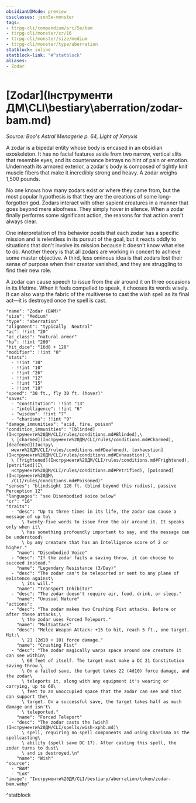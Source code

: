 ```yaml
---
obsidianUIMode: preview
cssclasses: json5e-monster
tags:
- ttrpg-cli/compendium/src/5e/bam
- ttrpg-cli/monster/cr/16
- ttrpg-cli/monster/size/medium
- ttrpg-cli/monster/type/aberration
statblock: inline
statblock-link: "#^statblock"
aliases:
- Zodar
---
```

# [Zodar](Інструменти ДМ\CLI\bestiary\aberration/zodar-bam.md)
*Source: Boo's Astral Menagerie p. 64, Light of Xaryxis*  

A zodar is a bipedal entity whose body is encased in an obsidian exoskeleton. It has no facial features aside from two narrow, vertical slits that resemble eyes, and its countenance betrays no hint of pain or emotion. Underneath its armored exterior, a zodar's body is composed of tightly knit muscle fibers that make it incredibly strong and heavy. A zodar weighs 1,500 pounds.

No one knows how many zodars exist or where they came from, but the most popular hypothesis is that they are the creations of some long-forgotten god. Zodars interact with other sapient creatures in a manner that goes beyond mere aloofness. They simply hover in silence. When a zodar finally performs some significant action, the reasons for that action aren't always clear.

One interpretation of this behavior posits that each zodar has a specific mission and is relentless in its pursuit of the goal, but it reacts oddly to situations that don't involve its mission because it doesn't know what else to do. Another theory is that all zodars are working in concert to achieve some master objective. A third, less ominous idea is that zodars lost their sense of purpose when their creator vanished, and they are struggling to find their new role.

A zodar can cause speech to issue from the air around it on three occasions in its lifetime. When it feels compelled to speak, it chooses its words wisely. It can also warp the fabric of the multiverse to cast the wish spell as its final act—it is destroyed once the spell is cast.

```statblock
"name": "Zodar (BAM)"
"size": "Medium"
"type": "aberration"
"alignment": "typically  Neutral"
"ac": !!int "20"
"ac_class": "natural armor"
"hp": !!int "200"
"hit_dice": "16d8 + 128"
"modifier": !!int "0"
"stats":
  - !!int "30"
  - !!int "10"
  - !!int "26"
  - !!int "12"
  - !!int "15"
  - !!int "18"
"speed": "30 ft., fly 30 ft. (hover)"
"saves":
  - "constitution": !!int "13"
  - "intelligence": !!int "6"
  - "wisdom": !!int "7"
  - "charisma": !!int "9"
"damage_immunities": "acid, fire, poison"
"condition_immunities": "[blinded](Інструменти%20ДМ/CLI/rules/conditions.md#Blinded),\
  \ [charmed](Інструменти%20ДМ/CLI/rules/conditions.md#Charmed), [deafened](Інстру\
  менти%20ДМ/CLI/rules/conditions.md#Deafened), [exhaustion](Інструменти%20ДМ/CLI/rules/conditions.md#Exhaustion),\
  \ [frightened](Інструменти%20ДМ/CLI/rules/conditions.md#Frightened), [petrified](І\
  нструменти%20ДМ/CLI/rules/conditions.md#Petrified), [poisoned](Інструменти%20ДМ\
  /CLI/rules/conditions.md#Poisoned)"
"senses": "blindsight 120 ft. (blind beyond this radius), passive Perception 12"
"languages": "see Disembodied Voice below"
"cr": "16"
"traits":
  - "desc": "Up to three times in its life, the zodar can cause a message of up to\
      \ twenty-five words to issue from the air around it. It speaks only when it\
      \ has something profoundly important to say, and the message can be understood\
      \ by any creature that has an Intelligence score of 2 or higher."
    "name": "Disembodied Voice"
  - "desc": "If the zodar fails a saving throw, it can choose to succeed instead."
    "name": "Legendary Resistance (3/Day)"
  - "desc": "The zodar can't be teleported or sent to any plane of existence against\
      \ its will."
    "name": "Transport Inhibitor"
  - "desc": "The zodar doesn't require air, food, drink, or sleep."
    "name": "Unusual Nature"
"actions":
  - "desc": "The zodar makes two Crushing Fist attacks. Before or after these attacks,\
      \ the zodar uses Forced Teleport."
    "name": "Multiattack"
  - "desc": "Melee Weapon Attack: +15 to hit, reach 5 ft., one target. Hit:\
      \ 21 (2d10 + 10) force damage."
    "name": "Crushing Fist"
  - "desc": "The zodar magically warps space around one creature it can see within\
      \ 60 feet of itself. The target must make a DC 21 Constitution saving throw.\
      \ On a failed save, the target takes 22 (4d10) force damage, and the zodar\
      \ teleports it, along with any equipment it's wearing or carrying, up to 60\
      \ feet to an unoccupied space that the zodar can see and that can support the\
      \ target. On a successful save, the target takes half as much damage and isn't\
      \ teleported."
    "name": "Forced Teleport"
  - "desc": "The zodar casts the [wish](Інструменти%20ДМ/CLI/spells/wish-xphb.md)\
      \ spell, requiring no spell components and using Charisma as the spellcasting\
      \ ability (spell save DC 17). After casting this spell, the zodar turns to dust\
      \ and is destroyed.\n"
    "name": "Wish"
"source":
  - "BAM"
  - "LoX"
"image": "Інструменти%20ДМ/CLI/bestiary/aberration/token/zodar-bam.webp"
```
^statblock